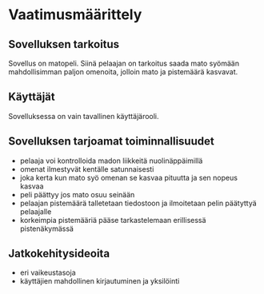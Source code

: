 # Vaatimusmäärittely
## Sovelluksen tarkoitus
Sovellus on matopeli. Siinä pelaajan on tarkoitus saada mato syömään mahdollisimman paljon omenoita, jolloin mato ja pistemäärä kasvavat.
## Käyttäjät
Sovelluksessa on vain tavallinen käyttäjärooli.
## Sovelluksen tarjoamat toiminnallisuudet
* pelaaja voi kontrolloida madon liikkeitä nuolinäppäimillä
* omenat ilmestyvät kentälle satunnaisesti
* joka kerta kun mato syö omenan se kasvaa pituutta ja sen nopeus kasvaa
* peli päättyy jos mato osuu seinään
* pelaajan pistemäärä talletetaan tiedostoon ja ilmoitetaan pelin päätyttyä pelaajalle
* korkeimpia pistemääriä pääse tarkastelemaan erillisessä pistenäkymässä
## Jatkokehitysideoita
* eri vaikeustasoja
* käyttäjien mahdollinen kirjautuminen ja yksilöinti
